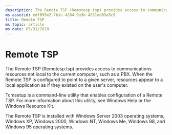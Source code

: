 ```yaml
---
description: The Remote TSP (Remotesp.tsp) provides access to communications resources not local to the current computer, such as a PBX.
ms.assetid: edf095e2-7b1c-4284-9a3b-4231ed83a5c9
title: Remote TSP
ms.topic: article
ms.date: 05/31/2018
---
```


# Remote TSP

The Remote TSP (Remotesp.tsp) provides access to communications resources not local to the current computer, such as a PBX. When the Remote TSP is configured to point to a given server, resources appear to a local application as if they existed on the user's computer.

Tcmsetup is a command-line utility that enables configuration of a Remote TSP. For more information about this utility, see Windows Help or the Windows Resource Kit.

The Remote TSP is installed with Windows Server 2003 operating systems, Windows XP, Windows 2000, Windows NT, Windows Me, Windows 98, and Windows 95 operating systems.

 

 



